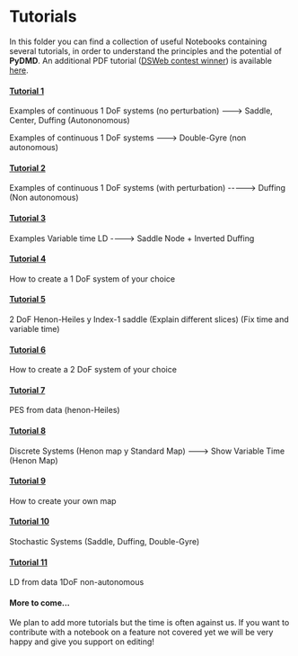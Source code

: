 # Tutorials

In this folder you can find a collection of useful Notebooks containing several tutorials, in order to understand the principles and the potential of **PyDMD**. An additional PDF tutorial ([DSWeb contest winner](https://dsweb.siam.org/The-Magazine/All-Issues/dsweb-2019-contest-tutorials-on-dynamical-systems-software)) is available [here](tutorial_dsweb.pdf).

#### [Tutorial 1](tutorial-1.ipynb)

Examples of continuous 1 DoF systems (no perturbation) ---> Saddle, Center, Duffing (Autononomous)

Examples of continuous 1 DoF systems ---> Double-Gyre (non autonomous)

#### [Tutorial 2](tutorial-2.ipynb)

Examples of continuous 1 DoF systems (with perturbation)  -----> Duffing (Non autonomous)

#### [Tutorial 3](tutorial-3.ipynb)

Examples Variable time LD ----> Saddle Node + Inverted Duffing

#### [Tutorial 4](tutorial-4.ipynb)

How to create a 1 DoF system of your choice

#### [Tutorial 5](tutorial-5.ipynb)

2 DoF Henon-Heiles y Index-1 saddle (Explain different slices) (Fix time and variable time)

#### [Tutorial 6](tutorial-6.ipynb)

How to create a 2 DoF system of your choice

#### [Tutorial 7](tutorial-7.ipynb)

PES from data (henon-Heiles)

#### [Tutorial 8](tutorial-8.ipynb)

Discrete Systems (Henon map y Standard Map)  ---> Show Variable Time (Henon Map)

#### [Tutorial 9](tutorial-9.ipynb)

How to create your own map

#### [Tutorial 10](tutorial-10.ipynb)

Stochastic Systems (Saddle, Duffing, Double-Gyre)

#### [Tutorial 11](tutorial-11.ipynb)

LD from data 1DoF non-autonomous

#### More to come...
We plan to add more tutorials but the time is often against us. If you want to contribute with a notebook on a feature not covered yet we will be very happy and give you support on editing!